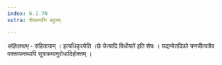 ```yaml
---
index: 6.1.70
sutra: शेश्छन्दसि बहुलम्

---
```

_संहितायाम्_ - संहितायाम् । इत्यधिकृत्येति ।छे चेत्यादि विधीयते॑ इति शेषः । यद्यप्येतदिको यणचीत्यत्रैव वक्तव्यन्तथापि सूत्रक्रमानुरोधादिहोक्तम् ।